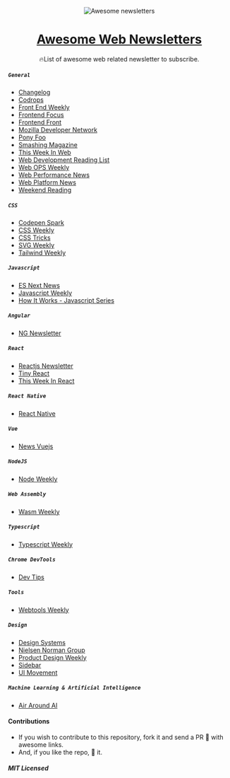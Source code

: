 <p align="middle"><img src="./logo.png" alt="Awesome newsletters"/><p>
<h1 align="middle"><a href="https://git.io/awesome-web-newsletters"> Awesome Web Newsletters</a></h1>

<p align="middle"> 🔥List of awesome web related newsletter to subscribe. </p>

##### `General`

- [Changelog](https://changelog.com/)
- [Codrops](https://tympanus.net/codrops/)
- [Front End Weekly](https://frontendweekly.co/)
- [Frontend Focus](https://frontendfoc.us/)
- [Frontend Front](https://frontendfront.com/)
- [Mozilla Developer Network](https://www.mozilla.org/en-US/newsletter/)
- [Pony Foo](https://ponyfoo.com/weekly)
- [Smashing Magazine](https://www.smashingmagazine.com/the-smashing-newsletter)
- [This Week In Web](https://www.this-week-in-web.com)
- [Web Development Reading List](https://wdrl.info/)
- [Web OPS Weekly](https://webopsweekly.com/)
- [Web Performance News](https://perf.email/)
- [Web Platform News](https://webplatform.news)
- [Weekend Reading](https://labnotes.org/)

##### `CSS`

- [Codepen Spark](https://codepen.io/spark/)
- [CSS Weekly](https://css-weekly.com/)
- [CSS Tricks](https://css-tricks.com/)
- [SVG Weekly](https://tinyletter.com/svgweekly)
- [Tailwind Weekly](https://tailwindweekly.com/)

##### `Javascript`

- [ES Next News](http://esnextnews.com/)
- [Javascript Weekly](https://javascriptweekly.com)
- [How It Works - Javascript Series](https://gokul.site)

##### `Angular`

- [NG Newsletter](https://www.ng-newsletter.com/)

##### `React`

- [Reactjs Newsletter](http://reactjsnewsletter.com/)
- [Tiny React](http://tinyreact.email)
- [This Week In React](http://this-week-in-react.org)

##### `React Native`

- [React Native](http://reactnative.cc/)

##### `Vue`

- [News Vuejs ](https://news.vuejs.org/)

##### `NodeJS`

- [Node Weekly](https://nodeweekly.com/)

##### `Web Assembly`

- [Wasm Weekly](https://wasmweekly.news/)

##### `Typescript`

- [Typescript Weekly](https://www.typescript-weekly.com/)

##### `Chrome DevTools`

- [Dev Tips](https://umaar.com/dev-tips/)

##### `Tools`

- [Webtools Weekly](https://webtoolsweekly.com/)

##### `Design`

- [Design Systems](https://designsystems.email/)
- [Nielsen Norman Group](https://www.nngroup.com/articles/subscribe/)
- [Product Design Weekly](http://designweekly.atomic.io/)
- [Sidebar](https://sidebar.io/)
- [UI Movement](https://newsletter.uimovement.com/ui-movement/)

##### `Machine Learning & Artificial Intelligence`

- [Air Around AI](https://airaroundai.substack.com/)

#### Contributions

- If you wish to contribute to this repository, fork it and send a PR 😬 with awesome links.
- And, if you like the repo, 🌟 it.

##### MIT Licensed

